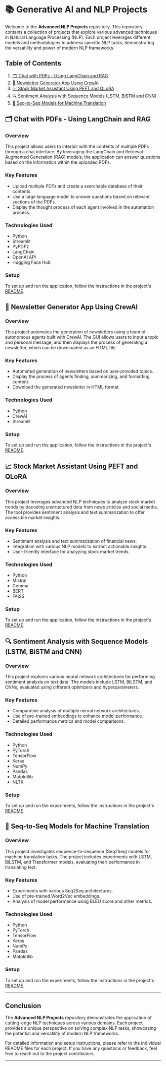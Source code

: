 # 📚 Generative AI and NLP Projects

Welcome to the **Advanced NLP Projects** repository. This repository contains a collection of projects that explore various advanced techniques in Natural Language Processing (NLP). Each project leverages different models and methodologies to address specific NLP tasks, demonstrating the versatility and power of modern NLP frameworks.

## Table of Contents

1. [🗂️ Chat with PDFs - Using LangChain and RAG](#-chat-with-pdfs---using-langchain-and-rag)
2. [📰 Newsletter Generator App Using CrewAI](##-newsletter-generator-app)
3. [📈 Stock Market Assistant Using PEFT and QLoRA](#-stock-market-assistant)
4. [🔍 Sentiment Analysis with Sequence Models (LSTM, BiSTM and CNN)](#-sentiment-analysis-with-sequence-models)
5. [🔄 Seq-to-Seq Models for Machine Translation](#-seq-to-seq-models-for-machine-translation)

## 🗂️ Chat with PDFs - Using LangChain and RAG

### Overview

This project allows users to interact with the contents of multiple PDFs through a chat interface. By leveraging the LangChain and Retrieval-Augmented Generation (RAG) models, the application can answer questions based on the information within the uploaded PDFs.

### Key Features

- Upload multiple PDFs and create a searchable database of their contents.
- Use a large language model to answer questions based on relevant sections of the PDFs.
- Display the thought process of each agent involved in the automation process.

### Technologies Used

- Python
- Streamlit
- PyPDF2
- LangChain
- OpenAI API
- Hugging Face Hub

### Setup

To set up and run the application, follow the instructions in the project's [README](https://github.com/Dhruv-NNT/Generative-AI-and-NLP-Projects/tree/main/Chat%20with%20PDFs%20-%20Using%20LangChain%20and%20RAG).

## 📰 Newsletter Generator App Using CrewAI

### Overview

This project automates the generation of newsletters using a team of autonomous agents built with CrewAI. The GUI allows users to input a topic and personal message, and then displays the process of generating a newsletter, which can be downloaded as an HTML file.

### Key Features

- Automated generation of newsletters based on user-provided topics.
- Display the process of agents finding, summarizing, and formatting content.
- Download the generated newsletter in HTML format.

### Technologies Used

- Python
- CrewAI
- Streamlit

### Setup

To set up and run the application, follow the instructions in the project's [README](https://github.com/Dhruv-NNT/Generative-AI-and-NLP-Projects/tree/main/Newsletter-Generator-App).

## 📈 Stock Market Assistant Using PEFT and QLoRA

### Overview

This project leverages advanced NLP techniques to analyze stock market trends by decoding unstructured data from news articles and social media. The tool provides sentiment analysis and text summarization to offer accessible market insights.

### Key Features

- Sentiment analysis and text summarization of financial news.
- Integration with various NLP models to extract actionable insights.
- User-friendly interface for analyzing stock market trends.

### Technologies Used

- Python
- Mistral
- Gemma
- BERT
- FAISS

### Setup

To set up and run the application, follow the instructions in the project's [README](https://github.com/Dhruv-NNT/Generative-AI-and-NLP-Projects/tree/main/Stock%20Market%20Assistant).

## 🔍 Sentiment Analysis with Sequence Models (LSTM, BiSTM and CNN)

### Overview

This project explores various neural network architectures for performing sentiment analysis on text data. The models include LSTM, BiLSTM, and CNNs, evaluated using different optimizers and hyperparameters.

### Key Features

- Comparative analysis of multiple neural network architectures.
- Use of pre-trained embeddings to enhance model performance.
- Detailed performance metrics and model comparisons.

### Technologies Used

- Python
- PyTorch
- TensorFlow
- Keras
- NumPy
- Pandas
- Matplotlib
- NLTK

### Setup

To set up and run the experiments, follow the instructions in the project's [README](https://github.com/Dhruv-NNT/Generative-AI-and-NLP-Projects/tree/main/Sentiment%20Analysis%20with%20Sequence%20Models).

## 🔄 Seq-to-Seq Models for Machine Translation

### Overview

This project investigates sequence-to-sequence (Seq2Seq) models for machine translation tasks. The project includes experiments with LSTM, BiLSTM, and Transformer models, evaluating their performance in translating text.

### Key Features

- Experiments with various Seq2Seq architectures.
- Use of pre-trained Word2Vec embeddings.
- Analysis of model performance using BLEU score and other metrics.

### Technologies Used

- Python
- PyTorch
- TensorFlow
- Keras
- NumPy
- Pandas
- Matplotlib

### Setup

To set up and run the experiments, follow the instructions in the project's [README](https://github.com/Dhruv-NNT/Generative-AI-and-NLP-Projects/tree/main/Seq-to-Seq%20Models%20for%20Machine%20Translation).

---

## Conclusion

The **Advanced NLP Projects** repository demonstrates the application of cutting-edge NLP techniques across various domains. Each project provides a unique perspective on solving complex NLP tasks, showcasing the potential and versatility of modern NLP frameworks.

For detailed information and setup instructions, please refer to the individual README files for each project. If you have any questions or feedback, feel free to reach out to the project contributors.

---
